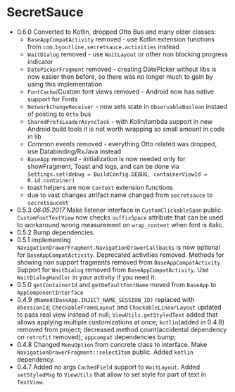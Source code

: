 # SecretSauce
  * 0.6.0 Converted to Kotlin, dropped Otto Bus and many older classes:
     * `BaseAppCompatActivity` removed - use Kotlin extension functions from `com.byoutline.secretsauce.activities` instead
     * `WaitDialog` removed - use `WaitLayout` or other non blocking progress indicator
     * `DatePickerFragment` removed - creating DatePicker without libs is now easier then before, so there was no longer much to gain by using this implementation
     * `FontCache`/Custom font views removed - Android now has native support for Fonts
     * `NetworkChangeReceiver` - now sets state in `ObservableBoolean` instaed of posting to `Otto` bus
     * `SharedPrefsLoaderAsyncTask` - with Kolin/lambda support in new Android build tools it is not worth wrapping so small amount in code in lib
     * Common events removed - everything Otto related was dropped, use Databinding/RxJava instead
     * `BaseApp` removed - initialization is now needed only for showFragment, Toast and logs, and can
     be done via `Settings.set(debug = BuildConfig.DEBUG, containerViewId = R.id.container)`
     * toast helpers are now `Context` extension functions
     * due to vast changes atrifact name changed from `secretsauce` to `secretsaucekt`
  * 0.5.3 _06.05.2017_ Make listener interface in `CustomClickableSpan` public.
    `CustomFontTextView` now checks `suffixSpace` attribute that can be used to workaround
    wrong measurement on `wrap_content` when font is italic.
  * 0.5.2 Bump dependencies.
  * 0.5.1 implementing `NavigationDrawerFragment.NavigationDrawerCallbacks` is now optional for `BaseAppCompatActivity`.
    Deprecated activities removed.
    Methods for showing non support fragments removed from `BaseAppCompatActivity`
    Support for `WaitDialog` removed from `BaseAppCompatActivity`. Use `WaitDialogHandler` in your activity if you need it.
  * 0.5.0 `getContainerId` and `getDefaultFontName` moved from `BaseApp` to `AppComponentInterface`
  * 0.4.9 `@Named(BaseApp.INJECT_NAME_SESSION_ID)` replaced with `@SessionId`;
    `CheckableFrameLayout` and `ChackableLinearLayout` updated to pass real view instead of null;
    `ViewUtils.getStyledText` added that allows applying multiple customizations at once;
    `kotlin`(added in 0.4.8) removed from project;
    decreased method count(accidental dependency on `retrofit` removed);
    `appcompat` dependencies bump;
  * 0.4.8 Changed `MenuOption` from concrete class to interface. Make `NavigationDrawerFragment::selectItem` public. Added `kotlin` dependency.
  * 0.4.7 Added no args `CachedField` support to `WaitLayout`. Added `setStyledMsg` to `ViewUtils` that allow to set style
  for part of text in `TextView`.
